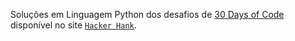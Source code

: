 Soluções em Linguagem Python dos desafios de <a href="https://www.hackerrank.com/domains/tutorials/30-days-of-code?filters%5Bstatus%5D%5B%5D=unsolved&badge_type=30-days-of-code" target="_blank">30 Days of Code</a> disponível no site [`Hacker Hank`](https://www.hackerrank.com/).
